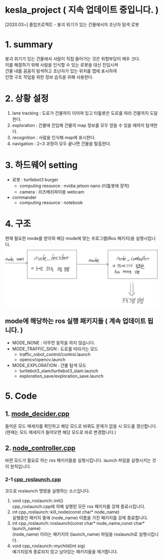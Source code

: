 # kesla_project ( 지속 업데이트 중입니다. )
[2020.03~] 졸업프로젝트 - 붕괴 위기가 있는 건물에서의 조난자 탐색 로봇

# 1. summary
붕괴 위기가 있는 건물에서 사람이 직접 들어가는 것은 위험부담이 매우 크다.  
이를 해결하기 위해 사람을 인식할 수 있는 로봇을 대신 진입시켜  
건물 내를 꼼꼼히 탐색하고 조난자가 있는 위치를 맵에 표시하여  
인명 구조 작업을 위한 정보 습득을 위해 사용한다.  

# 2. 상황 설정
1. lane tracking : 도로가 건물까지 이어져 있고 터틀봇은 도로를 따라 건물까지 도달한다.
2. exploration : 건물에 진입해 건물의 map 정보를 모두 얻을 수 있을 때까지 탐색한다.
3. recognition : 사람을 인식해 map에 표시한다.
4. navigation : 2~3 과정이 모두 끝나면 건물을 탈출한다.

# 3. 하드웨어 setting
* 로봇 : turtlebot3 burger
  * computing resource : nvidia jetson nano (터틀봇에 장착)
  * camera : 라즈베리파이용 webcam
* commander 
  * computing resource : notebook
  
# 4. 구조 
현재 필요한 mode를 받아와 해당 mode에 맞는 프로그램(Ros 패키지)을 실행시킵니다.
<img src="./image01.png" width=800px>  
## mode에 해당하는 ros 실행 패키지들 ( 계속 업데이트 됩니다. )  
* MODE_NONE : 아무런 동작을 하지 않습니다.  
* MODE_TRAFFIC_SIGN : 도로를 따라가는 모드  
  * traffic_robot_control/control.launch  
  * opencv/opencv.launch  
* MODE_EXPLORATION : 건물 탐색 모드  
  * turtlebot3_slam/turtlebot3_slam.launch  
  * exploration_save/exploration_save.launch  
 
# 5. Code 
## 1. [mode_decider.cpp](./mode_decider/src/mode_decider.cpp)
들어온 모드 메세지를 확인하고 해당 모드로 바꿔도 문제가 없을 시 모드를 갱신합니다.  
(현재는 모드 메세지가 들어오면 해당 모드로 바로 변경합니다.)  


## 2. [node_controller.cpp](./node_controller/src/node_controller.cpp)
바뀐 모드가 필요로 하는 ros 패키지들을 실행시킵니다. launch 파일을 실행시키는 것이 원칙입니다.  
### 2-1 [cpp_roslaunch.cpp](./node_controller/src/cpp_roslaunch.cpp)
코드로 roslaunch 명령을 실행하는 소스입니다.  
1. void cpp_roslaunch::init()  
cpp_roslaunch.cpp에 의해 실행된 모든 ros 패키지를 강제 종료시킵니다.  
2. int cpp_roslaunch::kill_node(const char* node_name)  
실행중인 패키지 중에 (node_name) 이름을 가진 패키지를 강제 종료합니다.    
3. int cpp_roslaunch::roslaunch(const char* node_name,const char* launch_name)  
(node_name) 이라는 패키지의 (launch_name) 파일을 roslaunch로 실행시킵니다.   
4. void cpp_roslaunch::mychild(int sig)  
예기치않게 종료되지 않고 남아있는 패키지들을 제거합니다.  




